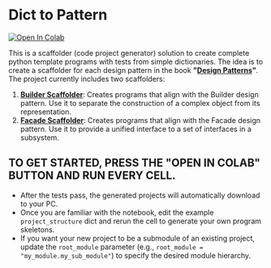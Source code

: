 # Dict to Pattern

[![Open In Colab](https://colab.research.google.com/assets/colab-badge.svg)](https://colab.research.google.com/github/genarominetto/dict_to_pattern/blob/main/main.ipynb)

This is a scaffolder (code project generator) solution to create complete python template programs with tests from simple dictionaries. The idea is to create a scaffolder for each design pattern in the book **"[Design Patterns](https://en.wikipedia.org/wiki/Design_Patterns)"**. The project currently includes two scaffolders:

1. [**Builder Scaffolder**](scaffolders/builder/): Creates programs that align with the Builder design pattern. Use it to separate the construction of a complex object from its representation.
2. [**Facade Scaffolder**](scaffolders/facade/): Creates programs that align with the Facade design pattern. Use it to provide a unified interface to a set of interfaces in a subsystem.

## TO GET STARTED, **PRESS** THE "OPEN IN COLAB" BUTTON AND **RUN** EVERY CELL.

- After the tests pass, the generated projects will automatically download to your PC.  
- Once you are familiar with the notebook, edit the example `project_structure` dict and rerun the cell to generate your own program skeletons.  
- If you want your new project to be a submodule of an existing project, update the `root_module` parameter (e.g., `root_module = "my_module.my_sub_module"`) to specify the desired module hierarchy.




